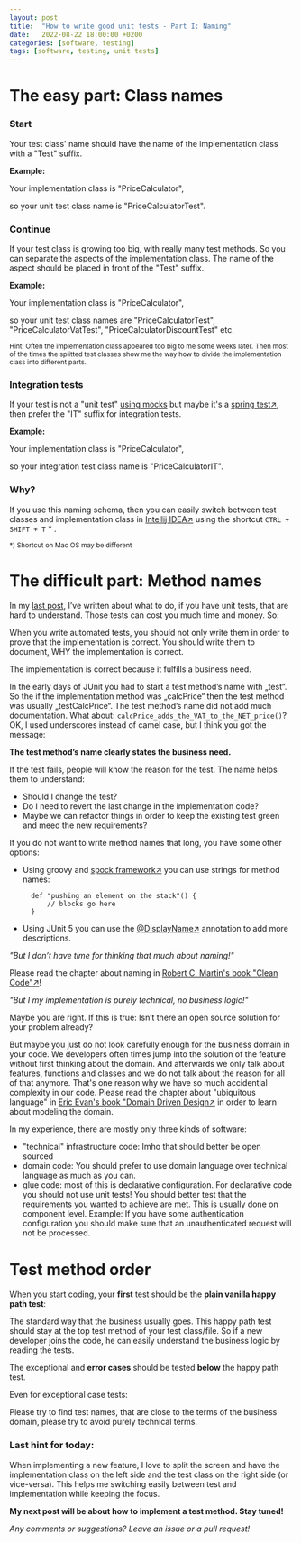 ```yaml
---
layout: post
title:  "How to write good unit tests - Part I: Naming"
date:   2022-08-22 18:00:00 +0200
categories: [software, testing]
tags: [software, testing, unit tests]
---
```


# The easy part: Class names

### Start

Your test class' name should have the name of the implementation class with a "Test" suffix.

**Example:**

Your implementation class is "PriceCalculator", 

so your unit test class name is "PriceCalculatorTest".

### Continue

If your test class is growing too big, with really many test methods. So you can separate the aspects of the implementation class.
The name of the aspect should be placed in front of the "Test" suffix.

**Example:**

Your implementation class is "PriceCalculator", 

so your unit test class names are "PriceCalculatorTest", "PriceCalculatorVatTest", "PriceCalculatorDiscountTest" etc.

<small>Hint: Often the implementation class appeared too big to me some weeks later. Then most of the times the splitted test classes show me the way how to divide the implementation class into different parts.</small>

### Integration tests

If your test is not a "unit test" [using mocks](https://joerg-pfruender.github.io/software/testing/2014/01/14/MockInjector.html) but maybe it's a [spring test&#8599;](https://docs.spring.io/spring-framework/docs/current/reference/html/testing.html), then prefer the "IT" suffix for integration tests.

**Example:**

Your implementation class is "PriceCalculator",
 
so your integration test class name is "PriceCalculatorIT".
 


### Why?

If you use this naming schema, then you can easily switch between test classes and implementation class in [Intellij IDEA&#8599;](https://www.jetbrains.com/idea/) using the shortcut ```CTRL + SHIFT + T```&nbsp;* .


<small>*) Shortcut on Mac OS may be different</small> 



# The difficult part: Method names


In my [last post](https://joerg-pfruender.github.io/software/testing/2022/08/21/unittests0.html), I’ve written about what to do, if you have unit tests, 
that are hard to understand. Those tests can cost you much time and money. So:


When you write automated tests, you should not only write them in order to prove that the implementation is correct.
You should write them to document, WHY the implementation is correct.

The implementation is correct because it fulfills a business need. 




In the early days of JUnit you had to start a test method’s name with „test“. 
So the if the implementation method was „calcPrice“ then the test method was usually „testCalcPrice“. 
The test method’s name did not add much documentation. What about: ```calcPrice_adds_the_VAT_to_the_NET_price()```?
OK, I used underscores instead of camel case, but I think you got the message: 

**The test method’s name clearly states the business need.**

If the test fails, people will know the reason for the test. 
The name helps them to understand: 
* Should I change the test? 
* Do I need to revert the last change in the implementation code? 
* Maybe we can refactor things in order to keep the existing test green and meed the new requirements?

If you do not want to write method names that long, you have some other options:

* Using groovy and [spock framework&#8599;](https://spockframework.org/spock/docs/2.1/spock_primer.html) you can use strings for method names:

        def "pushing an element on the stack"() { 
            // blocks go here 
        }
        

* Using JUnit 5 you can use the [@DisplayName&#8599;](https://junit.org/junit5/docs/5.0.3/api/org/junit/jupiter/api/DisplayName.html) annotation to add more descriptions.


_"But I don’t have time for thinking that much about naming!"_

Please read the chapter about naming in [Robert C. Martin's book "Clean Code"&#8599;](http://cleancoder.com/products)!


_"But I my implementation is purely technical, no business logic!"_

Maybe you are right. If this is true: 
Isn’t there an open source solution for your problem already?

But maybe you just do not look carefully enough for the business domain in your code.
We developers often times jump into the solution of the feature without first thinking about the domain.
And afterwards we only talk about features, functions and classes and we do not talk about the reason for all of that anymore.
That's one reason why we have so much accidential complexity in our code. 
Please read the chapter about "ubiquitous language" in [Eric Evan's book "Domain Driven Design&#8599;](https://www.dddcommunity.org/book/evans_2003/) in order to learn about modeling the domain.   

In my experience, there are mostly only three kinds of software:
* "technical" infrastructure code: Imho that should better be open sourced
* domain code: You should prefer to use domain language over technical language as much as you can.
* glue code: most of this is declarative configuration. For declarative code you should not use unit tests! You should better test that the requirements you wanted to achieve are met. This is usually done on component level. Example: If you have some authentication configuration you should make sure that an unauthenticated request will not be processed.


# Test method order

When you start coding, your **first** test should be the **plain vanilla happy path test**:

The standard way that the business usually goes. 
This happy path test should stay at the top test method of your test class/file. 
So if a new developer joins the code, he can easily understand the business logic by reading the tests.


The exceptional and **error cases** should be tested **below** the happy path test. 

Even for exceptional case tests: 

Please try to find test names, that are close to the terms of the business domain, please try to avoid purely technical terms.


### Last hint for today:
When implementing a new feature, I love to split the screen and have the implementation class on the left side and the test class on the right side (or vice-versa).
This helps me switching easily between test and implementation while keeping the focus.

**My next post will be about how to implement a test method. Stay tuned!**

*Any comments or suggestions? Leave an issue or a pull request!*
